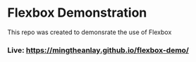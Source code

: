 # Flexbox Demonstration
This repo was created to demonsrate the use of Flexbox
### Live: https://mingtheanlay.github.io/flexbox-demo/
